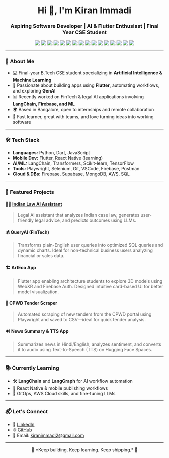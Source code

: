 <h1 align="center">Hi 👋, I'm Kiran Immadi</h1>
<h3 align="center">Aspiring Software Developer | AI & Flutter Enthusiast | Final Year CSE Student</h3>

<p align="center">
  <img src="https://img.shields.io/badge/Code-Flutter-blue?style=flat&logo=flutter" />
  <img src="https://img.shields.io/badge/Code-Dart-0175C2?style=flat&logo=dart" />
  <img src="https://img.shields.io/badge/Code-Python-yellow?style=flat&logo=python" />
  <img src="https://img.shields.io/badge/Code-Firebase-orange?style=flat&logo=firebase" />
  <img src="https://img.shields.io/badge/AI-TensorFlow-FF6F00?style=flat&logo=tensorflow" />
  <img src="https://img.shields.io/badge/AI-LangChain-009485?style=flat&logo=openai" />
  <img src="https://img.shields.io/badge/Tech-GenAI-purple?style=flat&logo=openai" />
  <img src="https://img.shields.io/badge/Cloud-AWS-232F3E?style=flat&logo=amazonaws" />
  <img src="https://img.shields.io/badge/Database-MongoDB-47A248?style=flat&logo=mongodb" />
  <img src="https://img.shields.io/badge/Database-SQL-003B57?style=flat&logo=postgresql" />
  <img src="https://img.shields.io/badge/Framework-Streamlit-FF4B4B?style=flat&logo=streamlit" />
  <img src="https://img.shields.io/badge/Workflow-N8N-orange?style=flat&logo=n8n" />
  <img src="https://img.shields.io/badge/Data-Pandas-150458?style=flat&logo=pandas" />
  <img src="https://img.shields.io/badge/Data-Numpy-013243?style=flat&logo=numpy" />
  <img src="https://img.shields.io/badge/Tool-PowerBI-F2C811?style=flat&logo=powerbi" />
  <img src="https://img.shields.io/badge/IDE-VSCode-007ACC?style=flat&logo=visualstudiocode" />
</p>


---

### 🌟 About Me

- 💻 Final-year B.Tech CSE student specializing in **Artificial Intelligence & Machine Learning**
- 🔧 Passionate about building apps using **Flutter**, automating workflows, and exploring **GenAI**
- 📊 Recently worked on FinTech & legal AI applications involving **LangChain, Firebase, and ML**
- 🌍 Based in Bangalore, open to internships and remote collaboration
- 🚀 Fast learner, great with teams, and love turning ideas into working software

---

### 🛠️ Tech Stack

- **Languages:** Python, Dart, JavaScript
- **Mobile Dev:** Flutter, React Native (learning)
- **AI/ML:** LangChain, Transformers, Scikit-learn, TensorFlow
- **Tools:** Playwright, Selenium, Git, VSCode, Firebase, Postman
- **Cloud & DBs:** Firebase, Supabase, MongoDB, AWS, SQL

---

### 🚀 Featured Projects

#### 🧑‍⚖️ [Indian Law AI Assistant](https://github.com/kiranimmadi2/Indian-law-AI-assistant)
> Legal AI assistant that analyzes Indian case law, generates user-friendly legal advice, and predicts outcomes using LLMs.

#### 💰 QueryAI (FinTech)
> Transforms plain-English user queries into optimized SQL queries and dynamic charts. Ideal for non-technical business users analyzing financial or sales data.

#### 🏗️ ArtEco App
> Flutter app enabling architecture students to explore 3D models using WebXR and Firebase Auth. Designed intuitive card-based UI for better model visualization.

#### 📄 CPWD Tender Scraper
> Automated scraping of new tenders from the CPWD portal using Playwright and saved to CSV—ideal for quick tender analysis.

#### 🔊 News Summary & TTS App
> Summarizes news in Hindi/English, analyzes sentiment, and converts it to audio using Text-to-Speech (TTS) on Hugging Face Spaces.

---

### 📚 Currently Learning

- 🛠️ **LangChain** and **LangGraph** for AI workflow automation
- 📱 React Native & mobile publishing workflows
- 🧠 GitOps, AWS Cloud skills, and fine-tuning LLMs

---

### 📬 Let's Connect

- 💼 [LinkedIn](https://linkedin.com/in/kiran-immadi)
- 🌐 [GitHub](https://github.com/kiranimmadi2)
- 📧 Email: kiranimmadi2@gmail.com

---

<p align="center">
  🚀 *Keep building. Keep learning. Keep shipping.* 🚀
</p>
